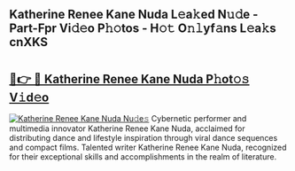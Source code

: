## Katherine Renee Kane Nuda L𝚎a𝚔ed N𝚞𝚍e - Part-Fpr Vi𝚍𝚎o P𝚑𝚘tos - H𝚘𝚝 O𝚗𝚕yf𝚊ns L𝚎a𝚔s cnXKS

# <h2><a href="http://kf51b46.oniu.top/?m=Katherine+Renee+Kane+Nuda">🔗👉 🔴 Katherine Renee Kane Nuda P𝚑ot𝚘𝚜 V𝚒d𝚎o</a></h2>

[![Katherine Renee Kane Nuda Nu𝚍e𝚜](https://i.imgur.com/0qMVB7G.gif)](http://kf51b46.oniu.top/?m=Katherine+Renee+Kane+Nuda)
Cybernetic performer and multimedia innovator Katherine Renee Kane Nuda, acclaimed for distributing dance and lifestyle inspiration through viral dance sequences and compact films. Talented writer Katherine Renee Kane Nuda, recognized for their exceptional skills and accomplishments in the realm of literature.  
